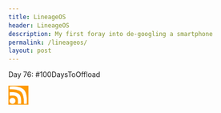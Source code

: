 ```yaml
---
title: LineageOS
header: LineageOS
description: My first foray into de-googling a smartphone
permalink: /lineageos/
layout: post
---
```



Day 76: #100DaysToOffload

<a href="https://rmooreblog.netlify.app/feed.xml"><img src="/assets/images/rss_feed.jpg" style="opacity:1;" width="40"/></a>
